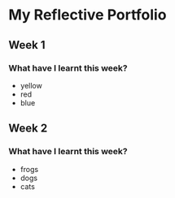 # My Reflective Portfolio

## Week 1 

### What have I learnt this week? 

- yellow
- red 
- blue 

## Week 2 

### What have I learnt this week? 

- frogs
- dogs 
- cats 

